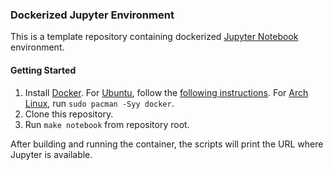 ### Dockerized Jupyter Environment

This is a template repository containing dockerized [Jupyter Notebook](https://jupyter.org/) environment.

#### Getting Started

1. Install [Docker](https://docs.docker.com/engine/install/). For [Ubuntu](https://ubuntu.com/), follow the [following instructions](https://docs.docker.com/engine/install/ubuntu/). For [Arch Linux](https://archlinux.org/), run `sudo pacman -Syy docker`. 
2. Clone this repository.
3. Run `make notebook` from repository root.

After building and running the container, the scripts will print the URL where Jupyter is available.
